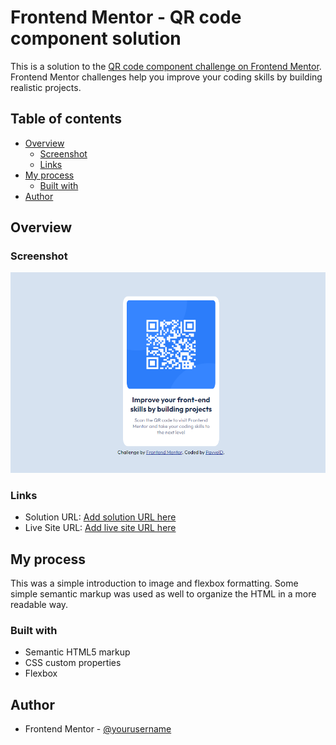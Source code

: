 # Frontend Mentor - QR code component solution

This is a solution to the [QR code component challenge on Frontend Mentor](https://www.frontendmentor.io/challenges/qr-code-component-iux_sIO_H). Frontend Mentor challenges help you improve your coding skills by building realistic projects. 

## Table of contents

- [Overview](#overview)
  - [Screenshot](#screenshot)
  - [Links](#links)
- [My process](#my-process)
  - [Built with](#built-with)
- [Author](#author)


## Overview

### Screenshot

![](./screenshot.png)


### Links

- Solution URL: [Add solution URL here](https://github.com/PavvelD/QR-code-component)
- Live Site URL: [Add live site URL here](https://pavveld.github.io/QR-code-component/)

## My process

This was a simple introduction to image and flexbox formatting. Some simple semantic markup was used as well to organize the HTML in a more readable way.

### Built with

- Semantic HTML5 markup
- CSS custom properties
- Flexbox

## Author

- Frontend Mentor - [@yourusername](https://www.frontendmentor.io/profile/PavvelD)





